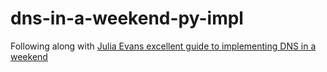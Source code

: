 # dns-in-a-weekend-py-impl
Following along with [Julia Evans excellent guide to implementing DNS in a weekend]([url](https://implement-dns.wizardzines.com/book/part_3)https://implement-dns.wizardzines.com)
